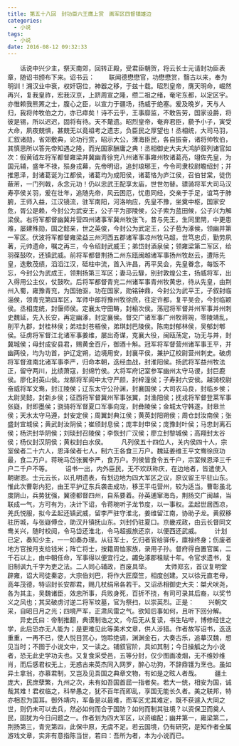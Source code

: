 ```yaml
---
title: 第五十八回　封功臣六王膺上赏　画军区四督镇雄边
categories:
  - 小说
tags:
  - 小说
date: 2016-08-12 09:32:33
---
```

　　话说中兴少主，祭天南郊，回转正殿，受君臣朝贺，将云长士元请封功臣表章，随诏书颁布下来。诏书云：<!-- more -->
　　联闻德懋懋官，功懋懋赏，翳古以来，奉为明训！溯汉业中衰，权奸窃位，神器之移，于兹十载。昭烈皇帝，膺天明命，崛然再兴，复我皇祚，宏我汉京，上跻周宣之隆，缵二祖之绪，奄宅东都，以定区宇。亦惟赖我熊罴之士，腹心之臣，以宣力于疆场，扬威于绝塞。爰及晚岁，天与人归，我将帅牧伯之力，亦已瘁矣！诗不云乎，王事靡监，不敢告劳，国家设爵，将彼是锡，所以迟迟，固将有待。天不氂遗。昭烈皇帝，奄弃君臣，藐予小子，寅受大命，夙夜兢惧，甚兢无以竟祖考之遗志，负臣民之厚望也！丞相统，大司马羽，汇叙诸勋，省郊敷典，论功行赏，昭示大公，薄海臣民，各自振奋，诸将帅牧伯，其慎思所以答先帝知遇之隆，而光国家酬庸之典！丞相御史大夫大鸿胪叙列诸官如次：假黄钺左将军都督雍梁并冀幽青徐兖八州诸军事雍州牧诸葛亮，翊佐先皇，为国元辅，盛年不禄，殒身戎幕，先帝明诏，追封琅琊王，今令司隶校尉瞻绍封；并推恩泽，封诸葛诞为江都侯，诸葛均为成阳侯，诸葛恪为庐江侯，召伯甘棠，徒伤蔽芾，一门列戟，永念元功！仍以忠武王配享太庙，世世勿替。骠骑将军大司马汉寿亭侯关羽，爰在壮年，追随先帝，风云困厄，忧患同经，交亲于手足，谊笃于肺腑，王师入益，江汉镜流，驻军南阳，河洛响应，先皇不豫，坐奠中枢，国家安危，胥公是赖，今封公为武安王，公子平为邵陵侯，公子索为蓝田候，公子兴为解梁侯。右将军都督幽冀并营四州诸事军冀州牧张飞，昔与先王，生同里閈，中更患难，屡建殊勋，国之懿亲，世之英俊，今封公为武定王，公子苞为涿侯，领幽并第一军区。伏波将军都督雍梁益三州河西五郡诸军事凉州牧马超，世笃忠贞，勤劳夙著，元帅遗命，嘱之再三，今令绍封武威王；弟岱封酒泉侯；领雍梁第二军区，给羽葆鼓吹，还镇武威。前将军都督荆扬二州东瓯闽越诸军事扬州牧赵云，遭际先皇，迭敷茂绩，滔滔江汉，砥柱中流，首入许昌，再平吴会，先皇眷念，每饭不忘，今封公为武成王，领荆扬第三军区；妻马云騄，别封敦煌公主，扬威将军，出入得用公主仪，仗鼓吹。后将军都督青兖二州诸军事青州牧黄忠，待从先皇，由荆州入蜀，雍豫青兖，为国驰驱，功在国家，勋铭钟鼎，今封公为武平王，子叙封临淄侯，领青兖第四军区，军师中郎将豫州牧徐庶，往定许都，复平吴会，今封临颖侯。丞相庞统，封偃师侯。定襄太守田畴，封榆次侯。荡冠将军督并州军事并州刺史魏延，先入长安，再定幽涿，封定襄侯。督交广诸军事广州牧蒋琬，零陵靖乱，削平九郡，封桂林侯；弟珪封苍梧侯，弟琪封巴陵侯。陈南封郁林侯，吴郁封郫侯。征虏将军督江北诸军事姜维，屡出奇谋，克襄大役，闽瓯荡定，功无与并，封冀城侯；母封成安县君，赐黄金百斤，御酒十斛。冠军将军督营州诸军事王平，并幽两役，均为功首，护辽定朔，边境用安，封襄平侯，兼护辽校尉营州刺史。破虏将军督淮南北诸军事李严，归命本朝，迭经血战，封淮阳侯。扬武将军益州牧法正，留守两川，比绩萧寇，封绵竹侯。大将军府记室参军幽州太守马谡，封巨鹿侯。廖化封英山侯。龙额将军阆中太守严颜，封梓潼侯；子寿封六安侯。越骑校尉奋威将军文鸯，封江陵侯；辽东太守公孙渊，封襄国侯；大司农马良，封临乡侯；太尉吴懿，封新乡侯；征西将军督冀州军事张翼，封渔阳侯；抚戎将军督登莱军事张嶷，封即墨侯；骁骑将军督夏口军事向宠，封彝陵侯；金城太守韩遂，封皋兰侯；天水太守马遵，封安定侯；周翼封典江侯；黄英封阳朔侯；周仓封汝南侯；张盛封宜城侯；黄武封汝阴侯；崔颀封息侯；庞丰封申侯；庞豫封叶侯；马忠封离石侯；杨洪封华阴侯；刘琰封召陵侯；李恢封广汉侯；廖立封黎城侯；高翔封太谷侯；杨仪封汉阴侯；黄权封白水侯。
　　凡列侯五十四位人，关内侯四十人，宗室侯者二十六人，恩泽侯者七人，制六王各食三万户。魏延姜维王平文鸯徐庶功最，食二万户。蒋琬马岱张翼李严，食万户。列侯皆食令五千户，宗室候恩泽三千户二千户不等。
　　诏书一出，内外臣民，无不欢跃称庆，在边地者，皆遣使入朝谢恩。士元云长，以孔明遗表，有划边地为四大军区之议，原议留王平驻山东。惟此次曹彰内犯，由王平护辽东兵袭击成功，移王平屯营州，较为适当。曹彰虽北度阴山，兵势犹强，翼德都督四州，自系要着。孙英逋窜海岛，荆扬交广闽越，当联成一气，方可有为，决计下诏，令蒋琬听子龙节度，以一事权。孟起世居西凉，羌氏悦服，拟今孟起还镇武威，留李严驻守淮北，姜维留江南，协助子龙。黄叙移驻历城，与张嶷傅佥，助汉升镇抚山东。刘封仍驻夏口。京畿戎政，由云长督同文鸯关兴，随时校阅，令马岱还淮北，令马超振旅还京，以便西还武威。
　　计划已定，奏知少主，一一如奏办理。从征军士，乞归者官给驿传，廪禄终身；伤废者地方官按月支给钱米；阵亡将士，按籍周恤家族，录用子孙。督府得自置官属，二千石以上，由中朝任命，军事得以便宜行之。蠲免涿郡租赋十年。令官求遗书，复旧制讽九千字为吏之法。二人同心辅政，百废具举。
　　太师郑玄，首议复明堂辟雍，诏大司徒秦宓，大宗伯刘巴，将作大匠糜竺，相度创建。又以徐元直老母，高年茂德，特诏封长安郡君，赐几杖绢帛各若干。又诏丞相御史大夫：桀犬吠尧，各为其主，吴魏诸臣，效忠所事，兵败身死，百折不挠，有司可录其后裔，以奖节义之风也；其吴破虏讨逆二将军坟墓，官为祭扫，以崇英烈。正是：
　　兴朝文采，自昭日月之光；四境严军，正肃风雷之气。欲知后事如何，且听下回分解。
　　异史氏曰：帝制推翻，典谟制诰之文，今后无从复读，书生呫哔，博修经世之学，此后恐亦无人能为；是更难见此等美术文章，供人涉猎。作者故写诏书，迭迭重重，一再不已，使人悦目赏心，饱聆绝调，渊渊金石，大奏古乐，追摹汉魏，想见当时；不图于小说文中，又一读之。铺叙官阶，具如其制；今日操觚之为小说者，恐无此史学功夫也。又复食采受邑，五等分封，仅少图画凌烟，无不维妙维肖，而后感君权无上，无惑古来英杰同入网罗，醉心功狗，不辞鼎镬为烹也。虽如异土拿翁，亦慕君制，又岂及见吾国之典章文物，有如是之眩人者哉。
　　疆土庞大，民庶孽繁，九州之次，未有如吾国首屈一指者矣。若大一统，相安为国，诚哉其难！君权临之，科举愚之，犹不百年而即乱，享国无能长久者。美之联邦，特亦相忍为国耳。御外靖内，军备是以最难，而军区尤其难定，既不获遽入大同之世，则仍未可以去兵，然必如何而合于国防？如何而制其驻境？以资保卫而奠人民，固犹为今日问题之一。作者划为四大军区，以资编配；幽并第一，雍梁第二，荆扬第三，青兖第四，此保中原，无虞不足。若云国境，仍有研究，是知作者全属游戏文章，实非有意指陈当世，若曰：吾所为者，本为小说而已。